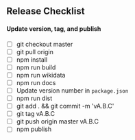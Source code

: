 ## Release Checklist

#### Update version, tag, and publish
- [ ] git checkout master
- [ ] git pull origin
- [ ] npm install
- [ ] npm run build
- [ ] npm run wikidata
- [ ] npm run docs
- [ ] Update version number in `package.json`
- [ ] npm run dist
- [ ] git add . && git commit -m 'vA.B.C'
- [ ] git tag vA.B.C
- [ ] git push origin master vA.B.C
- [ ] npm publish
